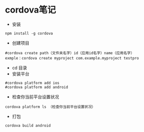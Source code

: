 # cordova笔记
* 安装
```
npm install -g cordova 
```
* 创建项目
```
#cordova create path（文件夹名字）id（应用id名字）name（应用名字）
exmple：cordova create myproject com.example.myproject testpro
```
* cd 目录
* 安装平台
```
#cordova platform add ios
#cordova platform add android 
```

* 检查你当前平台设置状况
```
cordova platform ls （检查你当前平台设置状况）
```
* 打包
```
cordova build android
```
